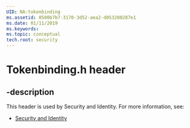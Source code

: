 ```yaml
---
UID: NA:tokenbinding
ms.assetid: 0500b7b7-3170-3d52-aea2-d053280287e1
ms.date: 01/11/2019
ms.keywords: 
ms.topic: conceptual
tech.root: security
---
```


# Tokenbinding.h header


## -description


This header is used by Security and Identity. For more information, see:

- [Security and Identity](../_security/index.md)

